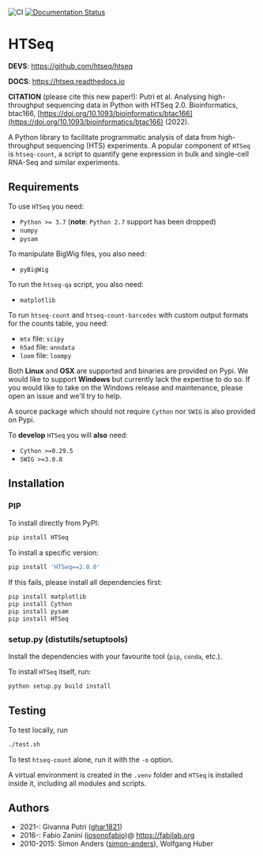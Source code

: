 ![CI](https://github.com/htseq/htseq/actions/workflows/CI/badge.svg)
[![Documentation Status](https://readthedocs.org/projects/htseq/badge/?version=master)](https://htseq.readthedocs.io)

# HTSeq
**DEVS**: https://github.com/htseq/htseq

**DOCS**: https://htseq.readthedocs.io

**CITATION** (please cite this new paper!): Putri et al. Analysing high-throughput sequencing data in Python with HTSeq 2.0. Bioinformatics, btac166, [https://doi.org/10.1093/bioinformatics/btac166](https://doi.org/10.1093/bioinformatics/btac166) (2022).

A Python library to facilitate programmatic analysis of data
from high-throughput sequencing (HTS) experiments. A popular component of ``HTSeq``
is ``htseq-count``, a script to quantify gene expression in bulk and single-cell RNA-Seq
and similar experiments.

## Requirements

To use ``HTSeq`` you need:

-  ``Python >= 3.7`` (**note**: ``Python 2.7`` support has been dropped)
-  ``numpy``
-  ``pysam``

To manipulate BigWig files, you also need:

- ``pyBigWig``

To run the ``htseq-qa`` script, you also need:

-  ``matplotlib``

To run ``htseq-count`` and ``htseq-count-barcodes`` with custom output formats for the counts table, you need:

- ``mtx`` file: ``scipy``
- ``h5ad`` file: ``anndata``
- ``loom`` file: ``loompy``

Both **Linux** and **OSX** are supported and binaries are provided on Pypi. We
would like to support **Windows** but currently lack the expertise to do so. If
you would like to take on the Windows release and maintenance, please open an
issue and we'll try to help.

A source package which should not require ``Cython`` nor ``SWIG`` is also
provided on Pypi.

To **develop** `HTSeq` you will **also** need:

-  ``Cython >=0.29.5``
-  ``SWIG >=3.0.8``

## Installation

### PIP

To install directly from PyPI:

```bash
pip install HTSeq
```

To install a specific version:

```bash
pip install 'HTSeq==2.0.0'
```

If this fails, please install all dependencies first:

```bash
pip install matplotlib
pip install Cython
pip install pysam
pip install HTSeq
```

### setup.py (distutils/setuptools)

Install the dependencies with your favourite tool (``pip``, ``conda``,
etc.).

To install ``HTSeq`` itself, run:

```bash
python setup.py build install
```

## Testing
To test locally, run

```bash
./test.sh
```

To test `htseq-count` alone, run it with the `-o` option.

A virtual environment is created in the `.venv` folder and `HTSeq` is installed inside it, including all modules and scripts.

## Authors
- 2021-: Givanna Putri ([ghar1821](https://github.com/ghar1821))
- 2016-: Fabio Zanini ([iosonofabio](https://github.com/iosonofabio))@ https://fabilab.org
- 2010-2015: Simon Anders ([simon-anders](https://github.com/simon-anders)), Wolfgang Huber
